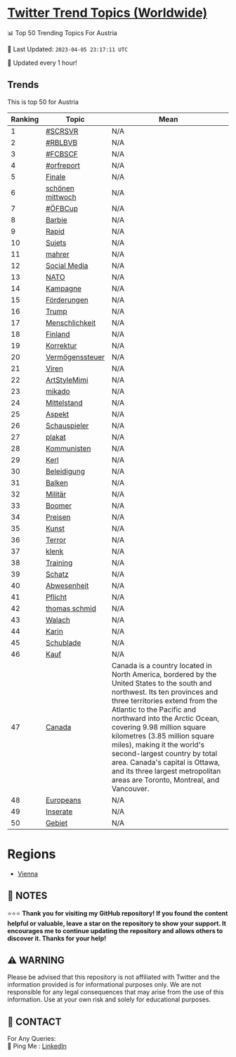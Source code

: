 [Twitter Trend Topics (Worldwide)](https://github.com/ErcinDedeoglu/Twitter-Trend-Topics)
==========


📊 Top 50 Trending Topics For Austria

📆 Last Updated: `2023-04-05 23:17:11 UTC`

🔧 Updated every 1 hour!


## Trends

This is top 50 for Austria

| Ranking | Topic | Mean |
| ------- | ------------ | ------------ |
| 1 | [#SCRSVR](http://twitter.com/search?q=%23SCRSVR) | N/A |
| 2 | [#RBLBVB](http://twitter.com/search?q=%23RBLBVB) | N/A |
| 3 | [#FCBSCF](http://twitter.com/search?q=%23FCBSCF) | N/A |
| 4 | [#orfreport](http://twitter.com/search?q=%23orfreport) | N/A |
| 5 | [Finale](http://twitter.com/search?q=Finale) | N/A |
| 6 | [schönen mittwoch](http://twitter.com/search?q=sch%c3%b6nen+mittwoch) | N/A |
| 7 | [#ÖFBCup](http://twitter.com/search?q=%23%c3%96FBCup) | N/A |
| 8 | [Barbie](http://twitter.com/search?q=Barbie) | N/A |
| 9 | [Rapid](http://twitter.com/search?q=Rapid) | N/A |
| 10 | [Sujets](http://twitter.com/search?q=Sujets) | N/A |
| 11 | [mahrer](http://twitter.com/search?q=mahrer) | N/A |
| 12 | [Social Media](http://twitter.com/search?q=Social+Media) | N/A |
| 13 | [NATO](http://twitter.com/search?q=NATO) | N/A |
| 14 | [Kampagne](http://twitter.com/search?q=Kampagne) | N/A |
| 15 | [Förderungen](http://twitter.com/search?q=F%c3%b6rderungen) | N/A |
| 16 | [Trump](http://twitter.com/search?q=Trump) | N/A |
| 17 | [Menschlichkeit](http://twitter.com/search?q=Menschlichkeit) | N/A |
| 18 | [Finland](http://twitter.com/search?q=Finland) | N/A |
| 19 | [Korrektur](http://twitter.com/search?q=Korrektur) | N/A |
| 20 | [Vermögenssteuer](http://twitter.com/search?q=Verm%c3%b6genssteuer) | N/A |
| 21 | [Viren](http://twitter.com/search?q=Viren) | N/A |
| 22 | [ArtStyleMimi](http://twitter.com/search?q=ArtStyleMimi) | N/A |
| 23 | [mikado](http://twitter.com/search?q=mikado) | N/A |
| 24 | [Mittelstand](http://twitter.com/search?q=Mittelstand) | N/A |
| 25 | [Aspekt](http://twitter.com/search?q=Aspekt) | N/A |
| 26 | [Schauspieler](http://twitter.com/search?q=Schauspieler) | N/A |
| 27 | [plakat](http://twitter.com/search?q=plakat) | N/A |
| 28 | [Kommunisten](http://twitter.com/search?q=Kommunisten) | N/A |
| 29 | [Kerl](http://twitter.com/search?q=Kerl) | N/A |
| 30 | [Beleidigung](http://twitter.com/search?q=Beleidigung) | N/A |
| 31 | [Balken](http://twitter.com/search?q=Balken) | N/A |
| 32 | [Militär](http://twitter.com/search?q=Milit%c3%a4r) | N/A |
| 33 | [Boomer](http://twitter.com/search?q=Boomer) | N/A |
| 34 | [Preisen](http://twitter.com/search?q=Preisen) | N/A |
| 35 | [Kunst](http://twitter.com/search?q=Kunst) | N/A |
| 36 | [Terror](http://twitter.com/search?q=Terror) | N/A |
| 37 | [klenk](http://twitter.com/search?q=klenk) | N/A |
| 38 | [Training](http://twitter.com/search?q=Training) | N/A |
| 39 | [Schatz](http://twitter.com/search?q=Schatz) | N/A |
| 40 | [Abwesenheit](http://twitter.com/search?q=Abwesenheit) | N/A |
| 41 | [Pflicht](http://twitter.com/search?q=Pflicht) | N/A |
| 42 | [thomas schmid](http://twitter.com/search?q=thomas+schmid) | N/A |
| 43 | [Walach](http://twitter.com/search?q=Walach) | N/A |
| 44 | [Karin](http://twitter.com/search?q=Karin) | N/A |
| 45 | [Schublade](http://twitter.com/search?q=Schublade) | N/A |
| 46 | [Kauf](http://twitter.com/search?q=Kauf) | N/A |
| 47 | [Canada](http://twitter.com/search?q=Canada) | Canada is a country located in North America, bordered by the United States to the south and northwest. Its ten provinces and three territories extend from the Atlantic to the Pacific and northward into the Arctic Ocean, covering 9.98 million square kilometres (3.85 million square miles), making it the world's second-largest country by total area. Canada's capital is Ottawa, and its three largest metropolitan areas are Toronto, Montreal, and Vancouver. |
| 48 | [Europeans](http://twitter.com/search?q=Europeans) | N/A |
| 49 | [Inserate](http://twitter.com/search?q=Inserate) | N/A |
| 50 | [Gebiet](http://twitter.com/search?q=Gebiet) | N/A |



# Regions

* [Vienna](</Austria/Vienna.md>)



## 📝 NOTES

⭐⭐⭐ **Thank you for visiting my GitHub repository! If you found the content helpful or valuable, leave a star on the repository to show your support. It encourages me to continue updating the repository and allows others to discover it. Thanks for your help!**


## ⚠️ WARNING

Please be advised that this repository is not affiliated with Twitter and the information provided is for informational purposes only. We are not responsible for any legal consequences that may arise from the use of this information. Use at your own risk and solely for educational purposes.


## 📨 CONTACT

 For Any Queries:  
            🏓 Ping Me : [LinkedIn](https://www.linkedin.com/in/ercindedeoglu/)
